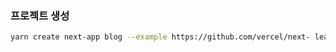 ### 프로젝트 생성

```bash
yarn create next-app blog --example https://github.com/vercel/next- learn/tree/master/basics/learn-starter
```
